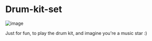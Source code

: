 # Drum-kit-set
![image](https://github.com/Linakees/Drum-kit-set/assets/95880212/754ebba2-bf6b-421e-9b34-f5be5967acde)

Just for fun, to play the drum kit, and imagine you're a music star :)
